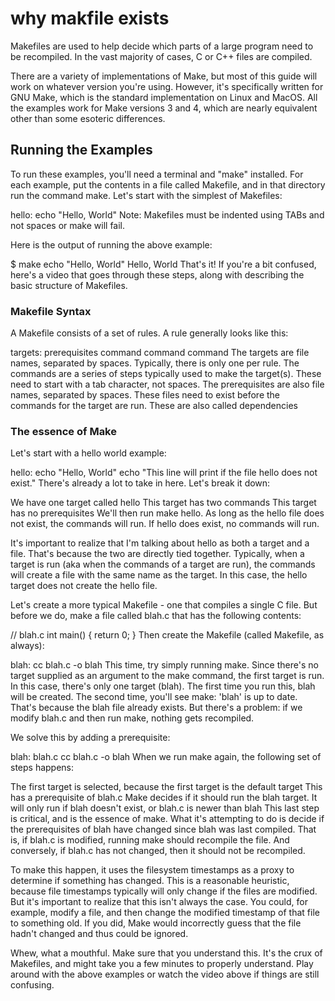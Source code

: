<html>
<head>
<title>Makefiles</title>

<h1>why makfile exists</h1>
<p>Makefiles are used to help decide which parts of a large program need to be recompiled. In the vast majority of cases, C or C++ files are compiled.</p>
<p>There are a variety of implementations of Make, but most of this guide will work on whatever version you're using. However, it's specifically written for GNU Make, which is the standard implementation on Linux and MacOS. All the examples work for Make versions 3 and 4, which are nearly equivalent other than some esoteric differences.</p>
<h2>Running the Examples</h2>
<p>To run these examples, you'll need a terminal and "make" installed. For each example, put the contents in a file called Makefile, and in that directory run the command make. Let's start with the simplest of Makefiles:

hello:
	echo "Hello, World"
Note: Makefiles must be indented using TABs and not spaces or make will fail.

Here is the output of running the above example:

$ make
echo "Hello, World"
Hello, World
That's it! If you're a bit confused, here's a video that goes through these steps, along with describing the basic structure of Makefiles.</p>
<h3>Makefile Syntax</h3>
<p>A Makefile consists of a set of rules. A rule generally looks like this:

targets: prerequisites
	command
	command
	command
The targets are file names, separated by spaces. Typically, there is only one per rule.
The commands are a series of steps typically used to make the target(s). These need to start with a tab character, not spaces.
The prerequisites are also file names, separated by spaces. These files need to exist before the commands for the target are run. These are also called dependencies</p>
<h3>The essence of Make</h3>
<p>Let's start with a hello world example:

hello:
	echo "Hello, World"
	echo "This line will print if the file hello does not exist."
There's already a lot to take in here. Let's break it down:

We have one target called hello
This target has two commands
This target has no prerequisites
We'll then run make hello. As long as the hello file does not exist, the commands will run. If hello does exist, no commands will run.

It's important to realize that I'm talking about hello as both a target and a file. That's because the two are directly tied together. Typically, when a target is run (aka when the commands of a target are run), the commands will create a file with the same name as the target. In this case, the hello target does not create the hello file.

Let's create a more typical Makefile - one that compiles a single C file. But before we do, make a file called blah.c that has the following contents:

// blah.c
int main() { return 0; }
Then create the Makefile (called Makefile, as always):

blah:
	cc blah.c -o blah
This time, try simply running make. Since there's no target supplied as an argument to the make command, the first target is run. In this case, there's only one target (blah). The first time you run this, blah will be created. The second time, you'll see make: 'blah' is up to date. That's because the blah file already exists. But there's a problem: if we modify blah.c and then run make, nothing gets recompiled.

We solve this by adding a prerequisite:

blah: blah.c
	cc blah.c -o blah
When we run make again, the following set of steps happens:

The first target is selected, because the first target is the default target
This has a prerequisite of blah.c
Make decides if it should run the blah target. It will only run if blah doesn't exist, or blah.c is newer than blah
This last step is critical, and is the essence of make. What it's attempting to do is decide if the prerequisites of blah have changed since blah was last compiled. That is, if blah.c is modified, running make should recompile the file. And conversely, if blah.c has not changed, then it should not be recompiled.

To make this happen, it uses the filesystem timestamps as a proxy to determine if something has changed. This is a reasonable heuristic, because file timestamps typically will only change if the files are modified. But it's important to realize that this isn't always the case. You could, for example, modify a file, and then change the modified timestamp of that file to something old. If you did, Make would incorrectly guess that the file hadn't changed and thus could be ignored.

Whew, what a mouthful. Make sure that you understand this. It's the crux of Makefiles, and might take you a few minutes to properly understand. Play around with the above examples or watch the video above if things are still confusing.</p>

</html>
